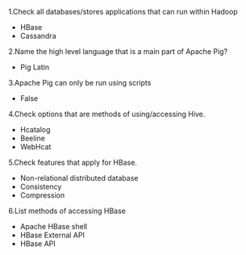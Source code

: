 1.Check all databases/stores applications that can run within Hadoop

- HBase
- Cassandra

2.Name the high level language that is a main part of Apache Pig?

- Pig Latin

3.Apache Pig can only be run using scripts

- False

4.Check options that are methods of using/accessing Hive.

- Hcatalog
- Beeline
- WebHcat

5.Check features that apply for HBase.

- Non-relational distributed database
- Consistency
- Compression

6.List methods of accessing HBase

- Apache HBase shell
- HBase External API
- HBase API
